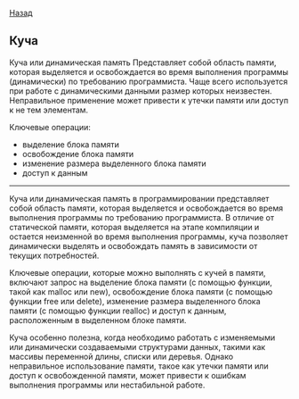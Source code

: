 [Назад](/L1/L1_.md)

## Куча

Куча или динамическая память
Представляет собой область памяти, которая выделяется и освобождается во время выполнения программы (динамически) по требованию программиста.
Чаще всего используется при работе с динамическими данными размер которых неизвестен.
Неправильное применение может привести к утечки памяти или доступ к не тем элементам.

Ключевые операции:

- выделение блока памяти
- освобождение блока памяти
- изменение размера выделенного блока памяти
- доступ к данным

--------------------------------------------------------
Куча или динамическая память в программировании представляет собой область памяти, которая выделяется и освобождается во время выполнения программы по требованию программиста. В отличие от статической памяти, которая выделяется на этапе компиляции и остается неизменной во время выполнения программы, куча позволяет динамически выделять и освобождать память в зависимости от текущих потребностей.

Ключевые операции, которые можно выполнять с кучей в памяти, включают запрос на выделение блока памяти (с помощью функции, такой как malloc или new), освобождение блока памяти (с помощью функции free или delete), изменение размера выделенного блока памяти (с помощью функции realloc) и доступ к данным, расположенным в выделенном блоке памяти.

Куча особенно полезна, когда необходимо работать с изменяемыми или динамически создаваемыми структурами данных, такими как массивы переменной длины, списки или деревья. Однако неправильное использование памяти, такое как утечки памяти или доступ к освобожденной памяти, может привести к ошибкам выполнения программы или нестабильной работе.
